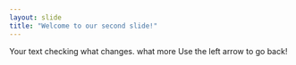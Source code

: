 ```yaml
---
layout: slide
title: "Welcome to our second slide!"
---
```

Your text checking what changes. what more
Use the left arrow to go back!
